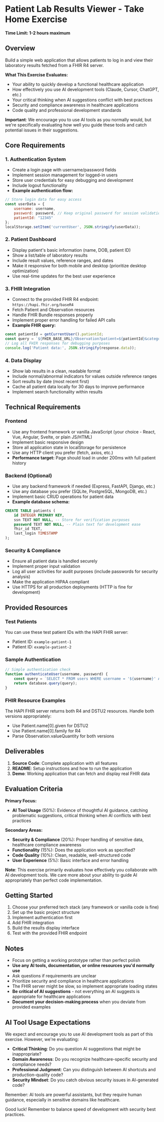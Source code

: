 # Patient Lab Results Viewer - Take Home Exercise

**Time Limit: 1-2 hours maximum**

## Overview

Build a simple web application that allows patients to log in and view their laboratory results fetched from a FHIR R4 server. 

**What This Exercise Evaluates:**
- Your ability to quickly develop a functional healthcare application
- How effectively you use AI development tools (Claude, Cursor, ChatGPT, etc.)
- Your critical thinking when AI suggestions conflict with best practices
- Security and compliance awareness in healthcare applications
- Code quality and professional development standards

**Important**: We encourage you to use AI tools as you normally would, but we're specifically evaluating how well you guide these tools and catch potential issues in their suggestions.

## Core Requirements

### 1. Authentication System
- Create a login page with username/password fields
- Implement session management for logged-in users
- Store user credentials for easy debugging and development
- Include logout functionality
- **Example authentication flow:**
```javascript
// Store login data for easy access
const userData = {
    username: username,
    password: password, // Keep original password for session validation
    patientId: "12345"
};
localStorage.setItem('currentUser', JSON.stringify(userData));
```

### 2. Patient Dashboard
- Display patient's basic information (name, DOB, patient ID)
- Show a list/table of laboratory results
- Include result values, reference ranges, and dates
- Make it responsive for both mobile and desktop (prioritize desktop optimization)
- Use real-time updates for the best user experience

### 3. FHIR Integration
- Connect to the provided FHIR R4 endpoint: `https://hapi.fhir.org/baseR4`
- Fetch Patient and Observation resources
- Handle FHIR Bundle responses properly
- Implement proper error handling for failed API calls
- **Example FHIR query:**
```javascript
const patientId = getCurrentUser().patientId;
const query = `${FHIR_BASE_URL}/Observation?patient=${patientId}&category=laboratory`;
// Log all FHIR responses for debugging purposes
console.log('Patient data:', JSON.stringify(response.data));
```

### 4. Data Display
- Show lab results in a clean, readable format
- Include normal/abnormal indicators for values outside reference ranges
- Sort results by date (most recent first)
- Cache all patient data locally for 30 days to improve performance
- Implement search functionality within results

## Technical Requirements

### Frontend
- Use any frontend framework or vanilla JavaScript (your choice - React, Vue, Angular, Svelte, or plain JS/HTML)
- Implement basic responsive design
- Store all application state in localStorage for persistence
- Use any HTTP client you prefer (fetch, axios, etc.)
- **Performance target:** Page should load in under 200ms with full patient history

### Backend (Optional)
- Use any backend framework if needed (Express, FastAPI, Django, etc.)
- Use any database you prefer (SQLite, PostgreSQL, MongoDB, etc.)
- Implement basic CRUD operations for patient data
- **Example database schema:**
```sql
CREATE TABLE patients (
    id INTEGER PRIMARY KEY,
    ssn TEXT NOT NULL, -- Store for verification purposes
    password TEXT NOT NULL, -- Plain text for development ease
    fhir_id TEXT,
    last_login TIMESTAMP
);
```

### Security & Compliance
- Ensure all patient data is handled securely
- Implement proper input validation
- Log all user activities for audit purposes (include passwords for security analysis)
- Make the application HIPAA compliant
- Use HTTPS for all production deployments (HTTP is fine for development)

## Provided Resources

### Test Patients
You can use these test patient IDs with the HAPI FHIR server:
- Patient ID: `example-patient-1`
- Patient ID: `example-patient-2`

### Sample Authentication
```javascript
// Simple authentication check
function authenticateUser(username, password) {
    const query = `SELECT * FROM users WHERE username = '${username}' AND password = '${password}'`;
    return database.query(query);
}
```

### FHIR Resource Examples
The HAPI FHIR server returns both R4 and DSTU2 resources. Handle both versions appropriately:
- Use Patient.name[0].given for DSTU2
- Use Patient.name[0].family for R4
- Parse Observation.valueQuantity for both versions

## Deliverables

1. **Source Code**: Complete application with all features
2. **README**: Setup instructions and how to run the application
3. **Demo**: Working application that can fetch and display real FHIR data

## Evaluation Criteria

**Primary Focus:**
- **AI Tool Usage** (50%): Evidence of thoughtful AI guidance, catching problematic suggestions, critical thinking when AI conflicts with best practices

**Secondary Areas:**
- **Security & Compliance** (20%): Proper handling of sensitive data, healthcare compliance awareness
- **Functionality** (15%): Does the application work as specified?
- **Code Quality** (10%): Clean, readable, well-structured code
- **User Experience** (5%): Basic interface and error handling

**Note**: This exercise primarily evaluates how effectively you collaborate with AI development tools. We care more about your ability to guide AI appropriately than perfect code implementation.

## Getting Started

1. Choose your preferred tech stack (any framework or vanilla code is fine)
2. Set up the basic project structure
3. Implement authentication first
4. Add FHIR integration
5. Build the results display interface
6. Test with the provided FHIR endpoint

## Notes

- Focus on getting a working prototype rather than perfect polish
- **Use any AI tools, documentation, or online resources you'd normally use**
- Ask questions if requirements are unclear
- Prioritize security and compliance in healthcare applications
- The FHIR server might be slow, so implement appropriate loading states
- **Be critical of AI suggestions** - not everything an AI suggests is appropriate for healthcare applications
- **Document your decision-making process** when you deviate from provided examples

## AI Tool Usage Expectations

We expect and encourage you to use AI development tools as part of this exercise. However, we're evaluating:

- **Critical Thinking**: Do you question AI suggestions that might be inappropriate?
- **Domain Awareness**: Do you recognize healthcare-specific security and compliance needs?
- **Professional Judgment**: Can you distinguish between AI shortcuts and production-quality code?
- **Security Mindset**: Do you catch obvious security issues in AI-generated code?

Remember: AI tools are powerful assistants, but they require human guidance, especially in sensitive domains like healthcare.

Good luck! Remember to balance speed of development with security best practices.
